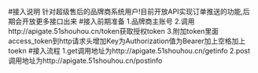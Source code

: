 #接入说明
针对超级售后的品牌商系统用户!目前开放API实现订单推送的功能,后期会开放更多接口出来
#接入前期准备
1.品牌商主账号
2.调用http://apigate.51shouhou.cn/token获取授权token
3.附加token里面access_token到http请求头增加Key为Authorization值为Bearer加上空格加上toekn
#接入流程
1.get调用地址为http://apigate.51shouhou.cn/getinfo
2.post调用地址为http://apigate.51shouhou.cn/postinfo